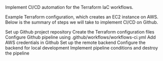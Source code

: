Implement CI/CD automation for the Terraform IaC workflows.

Example Terraform configuration, which creates an EC2 instance on AWS. Below is the summary of steps we will take to implement CI/CD on Github.

Set up Github project repository
Create the Terraform configuration files
Configure Github pipeline using .github/workflows/workflows-ci.yml
Add AWS credentials in Github
Set up the remote backend
Configure the backend for local development
Implement pipeline conditions and destroy the pipeline
